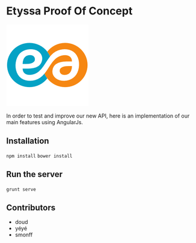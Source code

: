 # Etyssa Proof Of Concept

![logo](app/images/logo.png "logo")

In order to test and improve our new API, here is an implementation of our main features using AngularJs.


## Installation

`npm install`
`bower install`

## Run the server

`grunt serve`

## Contributors
* doud
* yéyé
* smonff
